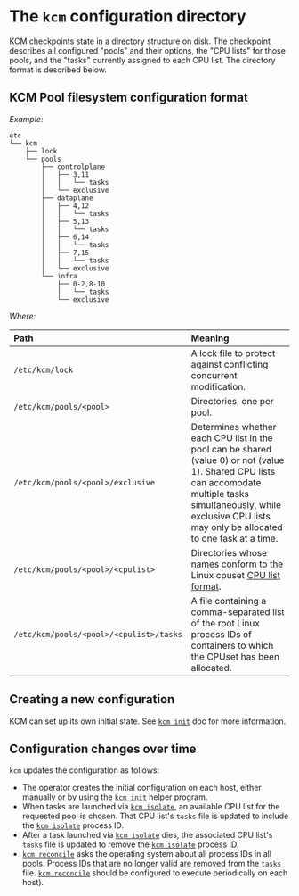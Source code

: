 # The `kcm` configuration directory

KCM checkpoints state in a directory structure on disk. The checkpoint
describes all configured "pools" and their options, the "CPU lists" for
those pools, and the "tasks" currently assigned to each CPU list. The
directory format is described below.

## KCM Pool filesystem configuration format

_Example:_

```
etc
└── kcm
    ├── lock
    └── pools
        ├── controlplane
        │   ├── 3,11
        │   │   └── tasks
        │   └── exclusive
        ├── dataplane
        │   ├── 4,12
        │   │   └── tasks
        │   ├── 5,13
        │   │   └── tasks
        │   ├── 6,14
        │   │   └── tasks
        │   ├── 7,15
        │   │   └── tasks
        │   └── exclusive
        └── infra
            ├── 0-2,8-10
            │   └── tasks
            └── exclusive
```

_Where:_

| Path                                    | Meaning |
| :-------------------------------------- | :------ |
| `/etc/kcm/lock`                         | A lock file to protect against conflicting concurrent modification. |
| `/etc/kcm/pools/<pool>`                 | Directories, one per pool. |
| `/etc/kcm/pools/<pool>/exclusive`       | Determines whether each CPU list in the pool can be shared (value 0) or not (value 1). Shared CPU lists can accomodate multiple tasks simultaneously, while exclusive CPU lists may only be allocated to one task at a time. |
| `/etc/kcm/pools/<pool>/<cpulist>`       | Directories whose names conform to the Linux cpuset [CPU list format](cpu-list). |
| `/etc/kcm/pools/<pool>/<cpulist>/tasks` | A file containing a comma-separated list of the root Linux process IDs of containers to which the CPUset has been allocated. |

## Creating a new configuration

KCM can set up its own initial state. See [`kcm init`][kcm-init] doc for more
information.

## Configuration changes over time

`kcm` updates the configuration as follows:

- The operator creates the initial configuration on each host, either manually
  or by using the [`kcm init`][kcm-init] helper program.
- When tasks are launched via [`kcm isolate`][kcm-isolate], an available
  CPU list for the requested pool is chosen. That CPU list's `tasks`
  file is updated to include the [`kcm isolate`][kcm-isolate] process ID.
- After a task launched via [`kcm isolate`][kcm-isolate] dies, the
  associated CPU list's `tasks` file is updated to remove the
  [`kcm isolate`][kcm-isolate] process ID.
- [`kcm reconcile`][kcm-reconcile] asks the operating system about all
  process IDs in all pools. Process IDs that are no longer valid are removed
  from the `tasks` file. [`kcm reconcile`][kcm-reconcile] should be configured to execute
  periodically on each host).

[cpu-list]: http://man7.org/linux/man-pages/man7/cpuset.7.html#FORMATS
[kcm-init]: cli.md#kcm-init
[kcm-isolate]: cli.md#kcm-isolate
[kcm-reconcile]: cli.md#kcm-reconcile

